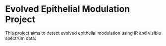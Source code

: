 # Evolved Epithelial Modulation Project
This project aims to detect evolved epithelial modulation using IR and visible spectrum data.